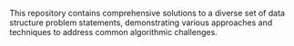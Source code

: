 This repository contains comprehensive solutions to a diverse set of data structure problem statements, demonstrating various approaches and techniques to address common algorithmic challenges.
